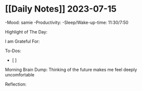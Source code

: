 # [[Daily Notes]] 2023-07-15

-Mood: samie
-Productivity: 
-Sleep/Wake-up-time: 11:30/7:50

Highlight of The Day: 


I am Grateful For: 


To-Dos:
- [ ] 

Morning Brain Dump:
Thinking of the future makes me feel deeply uncomfortable

Reflection:
